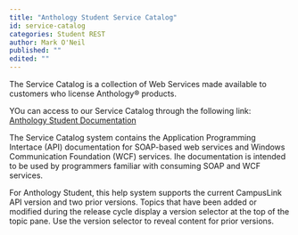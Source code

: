 ```yaml
---
title: "Anthology Student Service Catalog"
id: service-catalog
categories: Student REST
author: Mark O'Neil
published: ""
edited: ""
---
```


The Service Catalog is a collection of Web Services made available to customers who license Anthology&reg; products.

YOu can access to our Service Catalog through the following link: [Anthology Student Documentation](https://help.anthology.com/CNS/25.2/WebClient/Content/TopNavHome.htm)

The Service Catalog system contains the Application Programming Intertace (API) documentation for SOAP-based web services and Windows Communication Foundation
(WCF) services. Ihe documentation is intended to be used by programmers familiar with consuming SOAP and WCF services.

For Anthology Student, this help system supports the current CampusLink API version and two prior versions. Topics that have been added or modified during the release cycle display a version selector at the top of the topic pane. Use the version selector to reveal content for prior versions.
